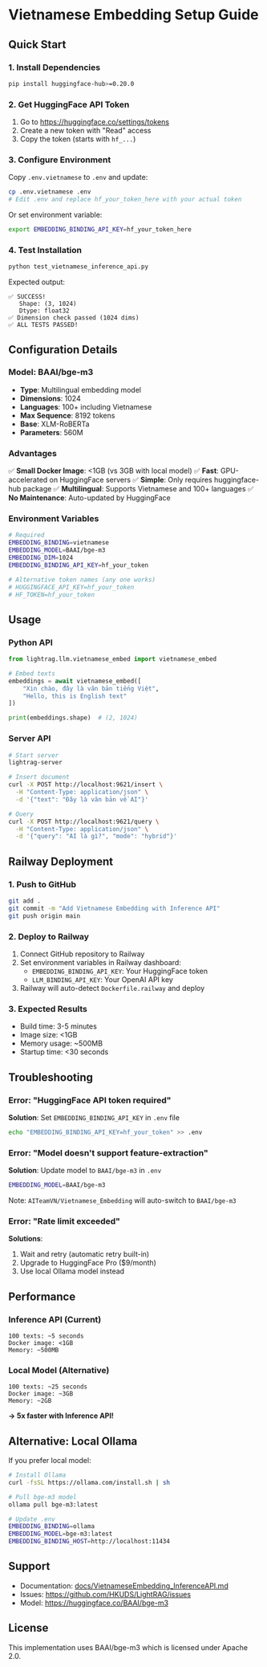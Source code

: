 # Vietnamese Embedding Setup Guide

## Quick Start

### 1. Install Dependencies

```bash
pip install huggingface-hub>=0.20.0
```

### 2. Get HuggingFace API Token

1. Go to https://huggingface.co/settings/tokens
2. Create a new token with "Read" access
3. Copy the token (starts with `hf_...`)

### 3. Configure Environment

Copy `.env.vietnamese` to `.env` and update:

```bash
cp .env.vietnamese .env
# Edit .env and replace hf_your_token_here with your actual token
```

Or set environment variable:

```bash
export EMBEDDING_BINDING_API_KEY=hf_your_token_here
```

### 4. Test Installation

```bash
python test_vietnamese_inference_api.py
```

Expected output:
```
✅ SUCCESS!
   Shape: (3, 1024)
   Dtype: float32
✅ Dimension check passed (1024 dims)
✅ ALL TESTS PASSED!
```

## Configuration Details

### Model: BAAI/bge-m3

- **Type**: Multilingual embedding model
- **Dimensions**: 1024
- **Languages**: 100+ including Vietnamese
- **Max Sequence**: 8192 tokens
- **Base**: XLM-RoBERTa
- **Parameters**: 560M

### Advantages

✅ **Small Docker Image**: <1GB (vs 3GB with local model)
✅ **Fast**: GPU-accelerated on HuggingFace servers
✅ **Simple**: Only requires huggingface-hub package
✅ **Multilingual**: Supports Vietnamese and 100+ languages
✅ **No Maintenance**: Auto-updated by HuggingFace

### Environment Variables

```bash
# Required
EMBEDDING_BINDING=vietnamese
EMBEDDING_MODEL=BAAI/bge-m3
EMBEDDING_DIM=1024
EMBEDDING_BINDING_API_KEY=hf_your_token

# Alternative token names (any one works)
# HUGGINGFACE_API_KEY=hf_your_token
# HF_TOKEN=hf_your_token
```

## Usage

### Python API

```python
from lightrag.llm.vietnamese_embed import vietnamese_embed

# Embed texts
embeddings = await vietnamese_embed([
    "Xin chào, đây là văn bản tiếng Việt",
    "Hello, this is English text"
])

print(embeddings.shape)  # (2, 1024)
```

### Server API

```bash
# Start server
lightrag-server

# Insert document
curl -X POST http://localhost:9621/insert \
  -H "Content-Type: application/json" \
  -d '{"text": "Đây là văn bản về AI"}'

# Query
curl -X POST http://localhost:9621/query \
  -H "Content-Type: application/json" \
  -d '{"query": "AI là gì?", "mode": "hybrid"}'
```

## Railway Deployment

### 1. Push to GitHub

```bash
git add .
git commit -m "Add Vietnamese Embedding with Inference API"
git push origin main
```

### 2. Deploy to Railway

1. Connect GitHub repository to Railway
2. Set environment variables in Railway dashboard:
   - `EMBEDDING_BINDING_API_KEY`: Your HuggingFace token
   - `LLM_BINDING_API_KEY`: Your OpenAI API key
3. Railway will auto-detect `Dockerfile.railway` and deploy

### 3. Expected Results

- Build time: 3-5 minutes
- Image size: <1GB
- Memory usage: ~500MB
- Startup time: <30 seconds

## Troubleshooting

### Error: "HuggingFace API token required"

**Solution**: Set `EMBEDDING_BINDING_API_KEY` in `.env` file

```bash
echo "EMBEDDING_BINDING_API_KEY=hf_your_token" >> .env
```

### Error: "Model doesn't support feature-extraction"

**Solution**: Update model to `BAAI/bge-m3` in `.env`

```bash
EMBEDDING_MODEL=BAAI/bge-m3
```

Note: `AITeamVN/Vietnamese_Embedding` will auto-switch to `BAAI/bge-m3`

### Error: "Rate limit exceeded"

**Solutions**:
1. Wait and retry (automatic retry built-in)
2. Upgrade to HuggingFace Pro ($9/month)
3. Use local Ollama model instead

## Performance

### Inference API (Current)
```
100 texts: ~5 seconds
Docker image: <1GB
Memory: ~500MB
```

### Local Model (Alternative)
```
100 texts: ~25 seconds
Docker image: ~3GB
Memory: ~2GB
```

**→ 5x faster with Inference API!**

## Alternative: Local Ollama

If you prefer local model:

```bash
# Install Ollama
curl -fsSL https://ollama.com/install.sh | sh

# Pull bge-m3 model
ollama pull bge-m3:latest

# Update .env
EMBEDDING_BINDING=ollama
EMBEDDING_MODEL=bge-m3:latest
EMBEDDING_BINDING_HOST=http://localhost:11434
```

## Support

- Documentation: [docs/VietnameseEmbedding_InferenceAPI.md](docs/VietnameseEmbedding_InferenceAPI.md)
- Issues: https://github.com/HKUDS/LightRAG/issues
- Model: https://huggingface.co/BAAI/bge-m3

## License

This implementation uses BAAI/bge-m3 which is licensed under Apache 2.0.
